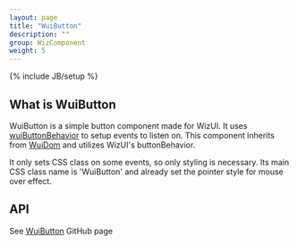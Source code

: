 ```yaml
---
layout: page
title: "WuiButton"
description: ""
group: WizComponent
weight: 5
---
```

{% include JB/setup %}
## What is WuiButton

WuiButton is a simple button component made for WizUI.
It uses [wuiButtonBehavior] to setup events to listen on.
This component inherits from [WuiDom] and utilizes WizUI's buttonBehavior.

It only sets CSS class on some events, so only styling is necessary.
Its main CSS class name is 'WuiButton' and already set the pointer style for mouse over effect.

## API
See [WuiButton] GitHub page

[wuiButtonBehavior]: https://github.com/WizUI/buttonBehavior "buttonBehavior"
[WuiDom]: https://github.com/WizUI/WuiDom "WuiDom"
[WuiButton]: https://github.com/WizUI/WuiButton "WuiButton"